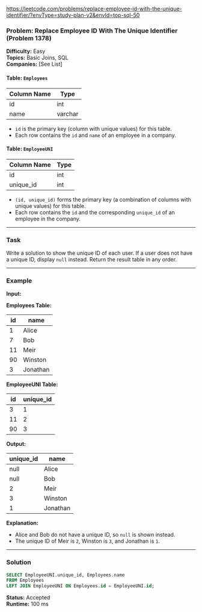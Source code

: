 https://leetcode.com/problems/replace-employee-id-with-the-unique-identifier/?envType=study-plan-v2&envId=top-sql-50
### Problem: Replace Employee ID With The Unique Identifier (Problem 1378)

**Difficulty:** Easy  
**Topics:** Basic Joins, SQL  
**Companies:** [See List]  

#### Table: `Employees`

| Column Name | Type    |
|-------------|---------|
| id          | int     |
| name        | varchar |

- `id` is the primary key (column with unique values) for this table.
- Each row contains the `id` and `name` of an employee in a company.

#### Table: `EmployeeUNI`

| Column Name | Type    |
|-------------|---------|
| id          | int     |
| unique_id   | int     |

- `(id, unique_id)` forms the primary key (a combination of columns with unique values) for this table.
- Each row contains the `id` and the corresponding `unique_id` of an employee in the company.

---

### Task

Write a solution to show the unique ID of each user. If a user does not have a unique ID, display `null` instead. Return the result table in any order.

---

### Example

**Input:**  

**Employees Table:**

| id  | name     |
|-----|----------|
| 1   | Alice    |
| 7   | Bob      |
| 11  | Meir     |
| 90  | Winston  |
| 3   | Jonathan |

**EmployeeUNI Table:**

| id  | unique_id |
|-----|-----------|
| 3   | 1         |
| 11  | 2         |
| 90  | 3         |

**Output:**

| unique_id | name     |
|-----------|----------|
| null      | Alice    |
| null      | Bob      |
| 2         | Meir     |
| 3         | Winston  |
| 1         | Jonathan |

**Explanation:**  
- Alice and Bob do not have a unique ID, so `null` is shown instead.
- The unique ID of Meir is `2`, Winston is `3`, and Jonathan is `1`.

---

### Solution

```sql
SELECT EmployeeUNI.unique_id, Employees.name
FROM Employees
LEFT JOIN EmployeeUNI ON Employees.id = EmployeeUNI.id;
```

**Status:** Accepted  
**Runtime:** 100 ms